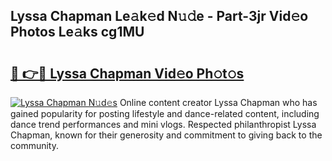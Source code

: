 ## Lyssa Chapman Le𝚊k𝚎d N𝚞𝚍e - Part-3jr Vid𝚎o Photos Le𝚊ks cg1MU

# <h2><a href="http://fbf87fy.evod.top/?m=Lyssa+Chapman">🔗 👉🔴 Lyssa Chapman Vid𝚎o Ph𝚘t𝚘s</a></h2>

[![Lyssa Chapman N𝚞d𝚎s](https://i.imgur.com/8V9OHl7.gif)](http://fbf87fy.evod.top/?m=Lyssa+Chapman)
Online content creator Lyssa Chapman who has gained popularity for posting lifestyle and dance-related content, including dance trend performances and mini vlogs. Respected philanthropist Lyssa Chapman, known for their generosity and commitment to giving back to the community. 
